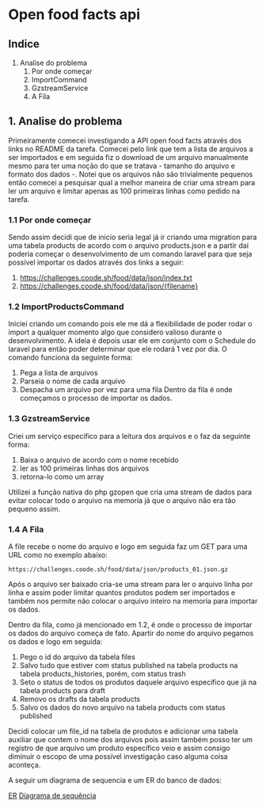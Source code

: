 # Open food facts api

## Indice

1. Analise do problema
    1. Por onde começar
    2. ImportCommand
    3. GzstreamService
    4. A Fila

## 1. Analise do problema

Primeiramente comecei investigando a API open food facts através dos links no README da tarefa. Comecei pelo link que tem a lista de arquivos a ser importados e em seguida fiz o download de um arquivo manualmente mesmo para ter uma noção do que se tratava - tamanho do arquivo e formato dos dados -. Notei que os arquivos não são trivialmente pequenos então comecei a pesquisar qual a melhor maneira de criar uma stream para ler um arquivo e limitar apenas as 100 primeiras linhas como pedido na tarefa.

### 1.1 Por onde começar

Sendo assim decidi que de inicio seria legal já ir criando uma migration para uma tabela products de acordo com o arquivo products.json e a partir daí poderia começar o desenvolvimento de um comando laravel para que seja possível importar os dados através dos links a seguir:
1. https://challenges.coode.sh/food/data/json/index.txt
2. https://challenges.coode.sh/food/data/json/{filename}

### 1.2 ImportProductsCommand

Iniciei criando um comando pois ele me dá a flexibilidade de poder rodar o import a qualquer momento algo que considero valioso durante o desenvolvimento. A ideia é depois usar ele em conjunto com o Schedule do laravel para então poder determinar que ele rodará 1 vez por dia.
O comando funciona da seguinte forma:
1. Pega a lista de arquivos
2. Parseia o nome de cada arquivo
3. Despacha um arquivo por vez para uma fila
Dentro da fila é onde começamos o processo de importar os dados.

### 1.3 GzstreamService

Criei um serviço especifico para a leitura dos arquivos e o faz da seguinte forma:
1. Baixa o arquivo de acordo com o nome recebido
2. ler as 100 primeiras linhas dos arquivos
3. retorna-lo como um array

Utilizei a função nativa do php gzopen que cria uma stream de dados para evitar colocar todo o arquivo na memoria já que o arquivo não era tão pequeno assim.

### 1.4 A Fila

A file recebe o nome do arquivo e logo em seguida faz um GET para uma URL como no exemplo abaixo:

```
https://challenges.coode.sh/food/data/json/products_01.json.gz
```

Após o arquivo ser baixado cria-se uma stream para ler o arquivo linha por linha e assim poder limitar quantos produtos podem ser importados e também nos permite não colocar o arquivo inteiro na memoria para importar os dados. 

Dentro da fila, como já mencionado em 1.2, é onde o processo de importar os dados do arquivo começa de fato. Apartir do nome do arquivo pegamos os dados e logo em seguida:

1. Pego o id do arquivo da tabela files
2. Salvo tudo que estiver com status published na tabela products na tabela products_histories, porém, com status trash
3. Seto o status de todos os produtos daquele arquivo especifico que já na tabela products para draft
4. Removo os drafts da tabela products
5. Salvo os dados do novo arquivo na tabela products com status published

Decidi colocar um file_id na tabela de produtos e adicionar uma tabela auxiliar que contem o nome dos arquivos pois assim também posso ter um registro de que arquivo um produto específico veio e assim consigo diminuir o escopo de uma possível investigação caso alguma coisa aconteça.

A seguir um diagrama de sequencia e um ER do banco de dados:

[ER](./er.png)
[Diagrama de sequência](./ds.png)